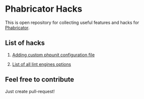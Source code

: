 Phabricator Hacks
=================

This is open repository for collecting useful features and hacks for [Phabricator](http://phabricator.org). 

List of hacks
-------------


1. [Adding custom phpunit configuration file](https://github.com/quard8/phabricator-hacks/blob/master/1-custom-phpunit-config.md)

2. [List of all lint engines options](https://github.com/quard8/phabricator-hacks/blob/master/2-linters-options.md)


Feel free to contribute
-------------

Just create pull-request!
